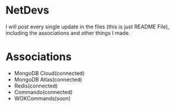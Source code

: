 # NetDevs

I will post every single update in the files (this is just README File), including the associations and other things I made.


# Associations
- MongoDB Cloud(connected)
- MongoDB Atlas(connected)
- Redis(connected)
- Commando(connected)
- WOKCommands(soon)
